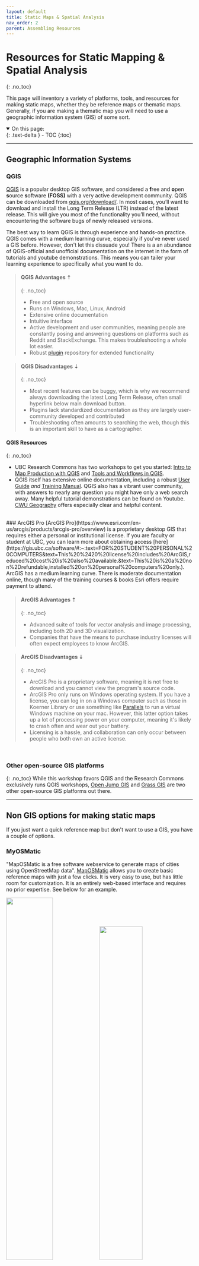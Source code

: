 ```yaml
---
layout: default
title: Static Maps & Spatial Analysis
nav_order: 2
parent: Assembling Resources
---
```

# Resources for Static Mapping & Spatial Analysis
{: .no_toc}

This page will inventory a variety of platforms, tools, and resources for making static maps, whether they be reference maps or thematic maps. Generally, if you are making a thematic map you will need to use a geographic information system (GIS) of some sort. 


<details open markdown="block">
  <summary>
    On this page:
  </summary>
  {: .text-delta }
 - TOC
{:toc}
</details>

----

## Geographic Information Systems

### QGIS
[QGIS](https://qgis.org/) is a popular desktop GIS software, and considered a **f**ree and **o**pen **s**ource **s**oftware **(FOSS)** with a very active development community. QGIS can be downloaded from [qgis.org/download/](https://qgis.org/download/). In most cases, you’ll want to download and install the Long Term Release (LTR) instead of the latest release. This will give you most of the functionality you’ll need, without encountering the software bugs of newly released versions.

The best way to learn QGIS is through experience and hands-on practice. QGIS comes with a medium learning curve, especially if you've never used a GIS before. However, don't let this dissuade you! There is a an abundance of QGIS-official and unofficial documentation on the internet in the form of tutorials and youtube demonstrations. This means you can tailer your learning experience to specifically what you want to do. 

> #### QGIS Advantages  ⇡
> {: .no_toc}
> - Free and open source 
> - Runs on Windows, Mac, Linux, Android
> - Extensive online documentation 
> - Intuitive interface
> - Active development and user communities, meaning people are constantly posing and answering questions on platforms such as Reddit and StackExchange. This makes troubleshooting a whole lot easier. 
> - Robust [plugin](https://plugins.qgis.org/) repository for extended functionality

> #### QGIS Disadvantages ⇣
> {: .no_toc}
> - Most recent features can be buggy, which is why we recommend always downloading the latest Long Term Release, often small hyperlink below main download button. 
> - Plugins lack standardized documentation as they are largely user-community developed and contributed
> - Troubleshooting often amounts to searching the web, though this is an important skill to have as a cartographer. 


#### QGIS Resources 
{: .no_toc}
- UBC Research Commons has two workshops to get you started: [Intro to Map Production with QGIS](https://ubc-library-rc.github.io/gis-intro-qgis/) and [Tools and Workflows in QGIS](https://ubc-library-rc.github.io/gis-tools-workflows/). 
- QGIS itself has extensive online documentation, including a robust [User Guide](https://docs.qgis.org/3.34/en/docs/user_manual/index.html#) *and* [Training Manual](https://docs.qgis.org/3.34/en/docs/training_manual/index.html). QGIS also has a vibrant user community, with answers to nearly any question you might have only a web search away. Many helpful tutorial demonstrations can be found on Youtube. [CWU Geography](https://www.youtube.com/@cwugeography3290) offers especially clear and helpful content. 
<!-- - [making a heatmap in QGIS](https://www.qgistutorials.com/en/docs/3/creating_heatmaps.html) -->
    
<br>
### ArcGIS Pro 
[ArcGIS Pro](https://www.esri.com/en-us/arcgis/products/arcgis-pro/overview) is a proprietary desktop GIS that requires either a personal or institutional license. If you are faculty or student at UBC, you can learn more about obtaining access [here](https://gis.ubc.ca/software/#:~:text=FOR%20STUDENT%20PERSONAL%20COMPUTERS&text=This%20%2420%20license%20includes%20ArcGIS,reduced%20cost%20is%20also%20available.&text=This%20is%20a%20non%2Drefundable,installed%20on%20personal%20computers%20only.). ArcGIS has a medium learning curve. There is moderate documentation online, though many of the training courses & books Esri offers require payment to attend.


> #### ArcGIS Advantages  ⇡
> {: .no_toc}
> - Advanced suite of tools for vector analysis and image processing, including both 2D and 3D visualization. 
> - Companies that have the means to purchase industry licenses will often expect employees to know ArcGIS. 

> #### ArcGIS Disadvantages ⇣
> {: .no_toc}
> - ArcGIS Pro is a proprietary software, meaning it is not free to download and you cannot view the program's source code.
> - ArcGIS Pro only runs on Windows operating system. If you have a license, you can log in on a Windows computer such as those in Koerner Library or use something like [Parallels](https://www.parallels.com/products/desktop/) to run a virtual Windows machine on your mac. However, this latter option takes up a lot of processing power on your computer, meaning it's likely to crash often and wear out your battery. 
> - Licensing is a hassle, and collaboration can only occur between people who both own an active license. 

<br>

### Other open-source GIS platforms
{: .no_toc}
While this workshop favors QGIS and the Research Commons exclusively runs QGIS workshops, [Open Jump GIS](https://www.openjump.org/) and [Grass GIS](https://grass.osgeo.org/) are two other open-source GIS platforms out there. 


----


## Non GIS options for making static maps
If you just want a quick reference map but don't want to use a GIS, you have a couple of options. 

### MyOSMatic
"MapOSMatic is a free software webservice to generate maps of cities using OpenStreetMap data". [MapOSMatic](https://print.get-map.org/) allows you to create basic reference maps with just a few clicks. It is very easy to use, but has little room for customization. It is an entirely web-based interface and requires no prior expertise. See below for an example.

<img src="./reference/myosm-local-area-map.png" style="width:50%"><img src="./reference/myosm-granville-bridge.png" style="width:48%">

### Static Map Maker
[Static Map Maker](https://staticmapmaker.com/mapbox/) allows you to easily create and download a static reference map by supplying copy-paste information for just a few parameters. You can choose from Bing, Google Maps, Google Street View, HERE, and MapQuest map backgrounds (aka basemaps). Once you've selected a basemap provider of your choice, you will notice the landing page says "authentication required". This means you _will_ need an API key (access token) to use any of the basemaps. While all these platforms are proprietary, you can create a free Mapbox or HERE account for an API key.  (Scroll down to where it says _How to use_ and there will be a hyperlink to get an API key for the respective basemap.) See examples below:

<img width="600" src="https://api.mapbox.com/styles/v1/mapbox/satellite-v9/static/-123.1344691167005, 49.27065219090755,13.75,0,0/600x300@2x?attribution=true&logo=true&access_token=pk.eyJ1IjoibGlseWRlbWV0IiwiYSI6ImNsazcyZ25zdjAzemwzcm1ydnNybmkwb2EifQ.ggoNMtZ32x8wK-tGYFOCDg" alt="Mapbox map of -123.1344691167005, 49.27065219090755"/>

<img width="600" src="https://api.mapbox.com/styles/v1/mapbox/satellite-v9/static/-123.1344691167005, 49.27065219090755,14.75,0,0/600x300@2x?attribution=true&logo=true&access_token=pk.eyJ1IjoibGlseWRlbWV0IiwiYSI6ImNsazcyZ25zdjAzemwzcm1ydnNybmkwb2EifQ.ggoNMtZ32x8wK-tGYFOCDg" alt="Mapbox map of -123.1344691167005, 49.27065219090755"/>

<img width="600" src="https://api.mapbox.com/styles/v1/mapbox/satellite-v9/static/-123.1344691167005, 49.27065219090755,17.5,0,0/600x300@2x?attribution=true&logo=true&access_token=pk.eyJ1IjoibGlseWRlbWV0IiwiYSI6ImNsazcyZ25zdjAzemwzcm1ydnNybmkwb2EifQ.ggoNMtZ32x8wK-tGYFOCDg" alt="Mapbox map of -123.1344691167005, 49.27065219090755"/>


### Map Creator
If you don't want to use a GIS yet want more aesthetic static maps than the above option can offer, [Mapcreator](https://mapcreator.io/) may be of interest. Mapcreater offers a web-based interface for designing and downloading maps. However, it works on a paid subscription with even the lowest tier being quite pricy. You can always try a 14-day free trial if you have a one-off project, or want to see if it is worth budgeting for in your project. Notice, however, that Mapcreater uses OpenStreetMap data. Remember that [OpenStreetMap (OSM)](https://www.openstreetmap.org/#map=2/71.3/-96.8) is free and open source, meaning you can freely use it to make reference maps on your own either in QGIS or MyOSMatic.


### Mapbox Studio
[Mapbox](https://www.mapbox.com/), which is be further elaborated in **Resources for Web Mapping**, offers a service called [Mapbox Studio](https://docs.mapbox.com/help/dive-deeper/static-maps/) whereby you can create static maps from within an online interface. 

----

## Illustration Software

### Adobe Illustrator, GIMP, & Inkscape
{: .no_toc}
You can also use illustration software either to make an entire rudimentary map using SVG vector graphics, or to embellish an initial map produced with a GIS. **[Adobe Illustrator](https://www.adobe.com/ca/products/illustrator.html)** is proprietary and costly. **[Inkscape](https://inkscape.org/release/inkscape-1.2.2/)** is a free and open-source alternative SVG editor. Inkscape has a steep initial learning curve if you are not already familiar with an illustration software interface, but there's plenty of documentation online and it's a handy tool to know. **[GIMP](https://www.gimp.org/)** is a free and open-source image editor, akin to Adobe Photoshop. You can work with raster data in GIMP whereas it's more difficult to do so in Illustrator or Illustrator. However, if you're using a GIS like QGIS to edit and modify your data and simply using an illustration software for styling. 

Below is an example map made by the workshop author, Lily Demet, for UBC Disaster Resilience Research Network Report. The data for this map was gathered, modified, and analyzed in a GIS and then exported into Inkscape, where all the stylistic work took place.

<img src="./reference/choropleth-example-lilydemet.png" style="width:100%;">


----
#### Resources for map design
- [Axis Maps Cartography Guide](https://www.axismaps.com/guide) offers tips for map design
- [DIY Cartography - Resources & Ideas](https://makingmaps.net/)
- [Books for the love of cartography by Gretchen N. Peterson](https://www.gretchenpeterson.com/) such as *[QGIS Map Design](https://locatepress.com/book/qmd2)* and *Cartographer's Toolkit*
- [Decolonizing the map](https://press.uchicago.edu/ucp/books/book/chicago/D/bo25338607.html)
- See more Cartographic Media from [CartoSquad](https://cartosquad.com/media.html)
- [Cartographic Design](https://colorado.pressbooks.pub/makingmaps/chapter/cartographic-design-process/)
- [Visual Hierarchy and Layout for maps](https://gistbok-topics.ucgis.org/CV-03-007)
- [Color Brewer](https://colorbrewer2.org/#type=sequential&scheme=BuGn&n=3) helps you create an appealing color scheme based on any number of classes.
- [Build a colorblind friendly palette](https://davidmathlogic.com/colorblind/#%23D81B60-%231E88E5-%23FFC107-%23004D40) based on a color of your choice. 

